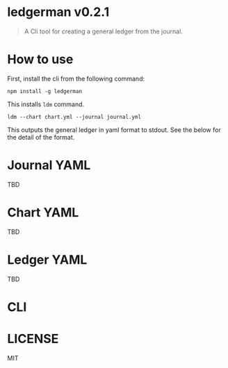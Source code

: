 # ledgerman v0.2.1

> A Cli tool for creating a general ledger from the journal.

# How to use

First, install the cli from the following command:

    npm install -g ledgerman

This installs `ldm` command.

    ldm --chart chart.yml --journal journal.yml

This outputs the general ledger in yaml format to stdout. See the below for the detail of the format.

# Journal YAML

TBD

# Chart YAML

TBD

# Ledger YAML

TBD

# CLI

# LICENSE

MIT
